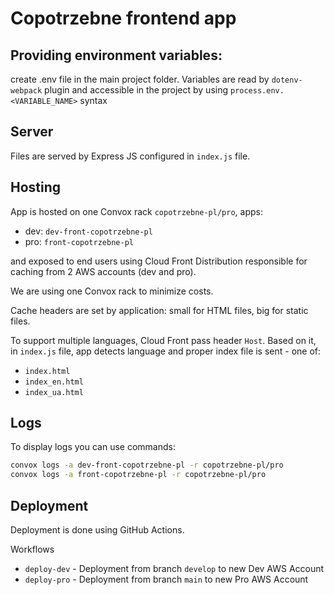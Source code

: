 # Copotrzebne frontend app

## Providing environment variables:

create .env file in the main project folder. Variables are read by `dotenv-webpack` plugin and accessible in the project
by using `process.env.<VARIABLE_NAME>` syntax

## Server

Files are served by Express JS configured in `index.js` file.

## Hosting

App is hosted on one Convox rack `copotrzebne-pl/pro`, apps:

- dev: `dev-front-copotrzebne-pl`
- pro: `front-copotrzebne-pl`

and exposed to end users using Cloud Front Distribution responsible for caching from 2 AWS accounts (dev and pro).

We are using one Convox rack to minimize costs.

Cache headers are set by application: small for HTML files, big for static files.

To support multiple languages, Cloud Front pass header `Host`. Based on it, in `index.js` file, app detects language
and proper index file is sent - one of:

- `index.html`
- `index_en.html`
- `index_ua.html`

## Logs

To display logs you can use commands:

```bash
convox logs -a dev-front-copotrzebne-pl -r copotrzebne-pl/pro
convox logs -a front-copotrzebne-pl -r copotrzebne-pl/pro
```

## Deployment

Deployment is done using GitHub Actions.

Workflows

- `deploy-dev` - Deployment from branch `develop` to new Dev AWS Account
- `deploy-pro` - Deployment from branch `main` to new Pro AWS Account
